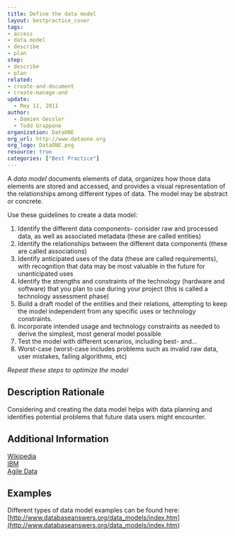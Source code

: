 ```yaml
---
title: Define the data model
layout: bestpractice_cover
tags:
- access
- data model
- describe
- plan
step:
- describe
- plan
related:
- create-and-document
- create-manage-and
update:
  - May 11, 2011
author:
  - Damien Gessler
  - Todd Grappone
organization: DataONE
org_url: http://www.dataone.org
org_logo: DataONE.png
resource: true
categories: ["Best Practice"]
---
```



A *data model* documents elements of data, organizes how those data elements are stored and accessed, and provides a visual representation of the relationships among different types of data. The model may be abstract or concrete.

Use these guidelines to create a data model:

1. Identify the different data components- consider raw and processed data, as well as associated metadata (these are called entities)
2. Identify the relationships between the different data components (these are called associations)
3. Identify anticipated uses of the data (these are called requirements), with recognition that data may be most valuable in the future for unanticipated uses
4. Identify the strengths and constraints of the technology (hardware and software) that you plan to use during your project (this is called a technology assessment phase)
5. Build a draft model of the entities and their relations, attempting to keep the model independent from any specific uses or technology constraints.
6. Incorporate intended usage and technology constraints as needed to derive the simplest, most general model possible
7. Test the model with different scenarios, including best- and...
8. Worst-case (worst-case includes problems such as invalid raw data, user mistakes, failing algorithms, etc)

*Repeat these steps to optimize the model*

## Description Rationale

Considering and creating the data model helps with data planning and identifies potential problems that future data users might encounter.

## Additional Information

[Wikipedia](http://en.wikipedia.org/wiki/Data_model)  
[IBM](http://publib.boulder.ibm.com/infocenter/tivihelp/v8r1/index.jsp?topic=/com.ibm.netcool_impact.doc/im31sg/xF1996378.html)  
[Agile Data](http://www.agiledata.org/essays/dataModeling101.html)

## Examples

Different types of data model examples can be found here: [http://www.databaseanswers.org/data_models/index.htm](http://www.databaseanswers.org/data_models/index.htm)
